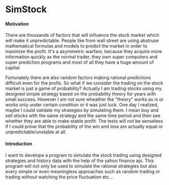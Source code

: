 SimStock
========

#### Motivation
There are thousands of factors that will influence the stock market which will make it unpredictable. People like from wall street are using abstruse mathematical formulas and models to predict the market in order to maximize the profit. It's a asymmetric warfare, because they acquire more information quickly as the normal trader, they own super computers and super prediction programs and most of all they have a huge amount of capital.

Fortunately there are also random factors making rational predictions difficult even for the profis. So what if we consider the trading on the stock market is just a game of probability? Actually I am trading stocks using my designed simple strategy based on the probability theory for years with small success. However I am not sure wheather the "theory" works as is or works only under certain condition or it was just luck. One day I realized, maybe I could validate my strategies by simulating them. I mean buy and sell stocks with the same strategy and the same time period and then see whether they are able to make stable profit. The tests will not be senseless if I could prove that the probability of the win and lose are actually equal or unpredictable/unstable at all.

#### Introduction
I want to develope a program to simulate the stock trading using designed strategies and history data with the help of the yahoo finance api. This program will not only be used to simulate the rational strategies but also every simple or even meaningless approaches such as random trading or trading without watching the price fluctuation etc... 


